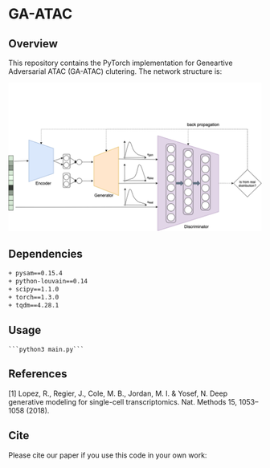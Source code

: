 # GA-ATAC

## Overview

This repository contains the PyTorch implementation for Geneartive Adversarial ATAC (GA-ATAC) clutering. The network structure is:

![avatar](network.png)

## Dependencies
    + pysam==0.15.4
    + python-louvain==0.14
    + scipy==1.1.0
    + torch==1.3.0
    + tqdm==4.28.1
    
## Usage
    ```python3 main.py```
    
    
## References

[1] Lopez, R., Regier, J., Cole, M. B., Jordan, M. I. & Yosef, N. Deep generative modeling for single-cell transcriptomics. Nat. Methods 15, 1053–1058 (2018).
    
    
## Cite

Please cite our paper if you use this code in your own work:





